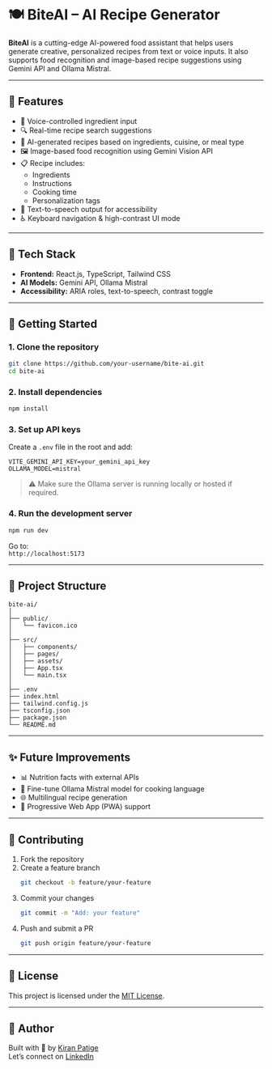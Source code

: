 # 🍽️ BiteAI – AI Recipe Generator

**BiteAI** is a cutting-edge AI-powered food assistant that helps users generate creative, personalized recipes from text or voice inputs. It also supports food recognition and image-based recipe suggestions using Gemini API and Ollama Mistral.

---

## 🧠 Features

- 🎤 Voice-controlled ingredient input
- 🔍 Real-time recipe search suggestions
- 🍛 AI-generated recipes based on ingredients, cuisine, or meal type
- 🖼️ Image-based food recognition using Gemini Vision API
- 📋 Recipe includes:
  - Ingredients
  - Instructions
  - Cooking time
  - Personalization tags
- 📢 Text-to-speech output for accessibility
- ♿ Keyboard navigation & high-contrast UI mode

---

## 🔧 Tech Stack

- **Frontend:** React.js, TypeScript, Tailwind CSS
- **AI Models:** Gemini API, Ollama Mistral
- **Accessibility:** ARIA roles, text-to-speech, contrast toggle

---

## 🚀 Getting Started

### 1. Clone the repository

```bash
git clone https://github.com/your-username/bite-ai.git
cd bite-ai
```

### 2. Install dependencies

```bash
npm install
```

### 3. Set up API keys

Create a `.env` file in the root and add:

```env
VITE_GEMINI_API_KEY=your_gemini_api_key
OLLAMA_MODEL=mistral
```

> ⚠️ Make sure the Ollama server is running locally or hosted if required.

### 4. Run the development server

```bash
npm run dev
```

Go to:  
`http://localhost:5173`

---

## 📁 Project Structure

```plaintext
bite-ai/
│
├── public/
│   └── favicon.ico
│
├── src/
│   ├── components/
│   ├── pages/
│   ├── assets/
│   ├── App.tsx
│   └── main.tsx
│
├── .env
├── index.html
├── tailwind.config.js
├── tsconfig.json
├── package.json
└── README.md
```

---

## ✨ Future Improvements

- 📊 Nutrition facts with external APIs
- 🧠 Fine-tune Ollama Mistral model for cooking language
- 🌐 Multilingual recipe generation
- 📱 Progressive Web App (PWA) support

---

## 🤝 Contributing

1. Fork the repository  
2. Create a feature branch  
   ```bash
   git checkout -b feature/your-feature
   ```  
3. Commit your changes  
   ```bash
   git commit -m "Add: your feature"
   ```  
4. Push and submit a PR  
   ```bash
   git push origin feature/your-feature
   ```

---

## 📄 License

This project is licensed under the [MIT License](LICENSE).

---

## 👤 Author

Built with 🍲 by [Kiran Patige](https://github.com/kiranpatige)  
Let’s connect on [LinkedIn](https://www.linkedin.com/in/kiranpatige)
